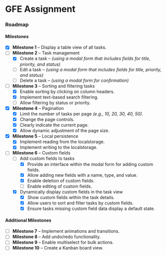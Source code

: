 # GFE Assignment

### Roadmap

#### Milestones

- [x] **Milestone 1** – Display a table view of all tasks.
- [ ] **Milestone 2** – Task management
  - [x] Create a task – *(using a modal form that includes fields for title, priority, and status)*
  - [ ] Edit a task – *(using a modal form that includes fields for title, priority, and status)*
  - [ ] Delete a task – *(using a modal form for confirmation)*
- [ ] **Milestone 3** – Sorting and filtering tasks
  - [x] Enable sorting by clicking on column headers.
  - [x] Implement text-based search filtering.
  - [ ] Allow filtering by status or priority.
- [x] **Milestone 4** – Pagination
  - [x] Limit the number of tasks per page *(e.g., 10, 20, 30, 40, 50)*.
  - [x] Change the page controls.
  - [x] Clearly indicate the current page.
  - [x] Allow dynamic adjustment of the page size.
- [x] **Milestone 5** – Local persistence
  - [x] Implement reading from the localstorage.
  - [x] Implement writing to the localstorage.
- [ ] **Milestone 6** – Custom fields
  - [ ] Add custom fields to tasks
    - [x] Provide an interface within the modal form for adding custom fields.
    - [x] Allow adding new fields with a name, type, and value.
    - [x] Enable deletion of custom fields.
    - [ ] Enable editing of custom fields.
  - [x] Dynamically display custom fields in the task view
    - [x] Show custom fields within the task details.
    - [x] Allow users to sort and filter tasks by custom fields.
    - [x] Ensure tasks missing custom field data display a default state.

#### Additional Milestones

- [ ] **Milestone 7** – Implement animations and transitions.
- [ ] **Milestone 8** – Add undo/redo functionality.
- [ ] **Milestone 9** – Enable multiselect for bulk actions.
- [ ] **Milestone 10** – Create a Kanban board view.
